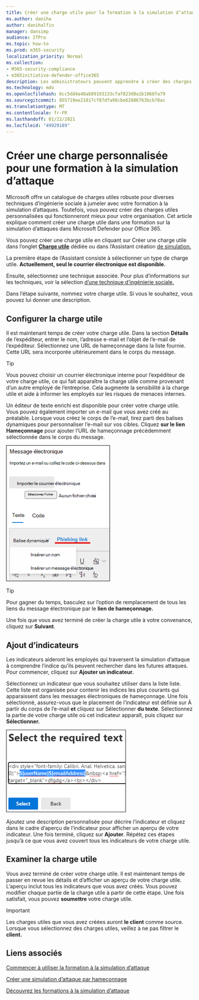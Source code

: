 ```yaml
---
title: Créer une charge utile pour la formation à la simulation d’attaques
ms.author: daniha
author: danihalfin
manager: dansimp
audience: ITPro
ms.topic: how-to
ms.prod: m365-security
localization_priority: Normal
ms.collection:
- M365-security-compliance
- m365initiative-defender-office365
description: Les administrateurs peuvent apprendre à créer des charges utiles personnalisées pour la formation à la simulation d’attaques dans Microsoft Defender pour Office 365.
ms.technology: mdo
ms.openlocfilehash: 6cc5dd4a48ab89193133cfaf823d0a1b1868fa79
ms.sourcegitcommit: 855719ee21017cf87dfa98cbe62806763bcb78ac
ms.translationtype: MT
ms.contentlocale: fr-FR
ms.lasthandoff: 01/22/2021
ms.locfileid: "49929189"
---
```

# <a name="create-a-custom-payload-for-attack-simulation-training"></a>Créer une charge personnalisée pour une formation à la simulation d’attaque

Microsoft offre un catalogue de charges utiles robuste pour diverses techniques d’ingénierie sociale à jumeler avec votre formation à la simulation d’attaques. Toutefois, vous pouvez créer des charges utiles personnalisées qui fonctionneront mieux pour votre organisation. Cet article explique comment créer une charge utile dans une formation sur la simulation d’attaques dans Microsoft Defender pour Office 365.

Vous pouvez créer une charge  utile en cliquant sur Créer une charge utile dans l’onglet [ **Charge utile**](https://security.microsoft.com/attacksimulator?viewid=payload) dédiée ou dans l’Assistant création [de simulation.](attack-simulation-training.md#selecting-a-payload)

La première étape de l’Assistant consiste à sélectionner un type de charge utile. **Actuellement, seul le courrier électronique est disponible.**

Ensuite, sélectionnez une technique associée. Pour plus d’informations sur les techniques, voir la sélection [d’une technique d’ingénierie sociale.](attack-simulation-training.md#selecting-a-social-engineering-technique)

Dans l’étape suivante, nommez votre charge utile. Si vous le souhaitez, vous pouvez lui donner une description.

## <a name="configure-payload"></a>Configurer la charge utile

Il est maintenant temps de créer votre charge utile. Dans la section **Détails** de l’expéditeur, entrer le nom, l’adresse e-mail et l’objet de l’e-mail de l’expéditeur. Sélectionnez une URL de hameçonnage dans la liste fournie. Cette URL sera incorporée ultérieurement dans le corps du message.

> [!TIP]
> Vous pouvez choisir un courrier électronique interne pour l’expéditeur de votre charge utile, ce qui fait apparaître la charge utile comme provenant d’un autre employé de l’entreprise. Cela augmente la sensibilité à la charge utile et aide à informer les employés sur les risques de menaces internes.

Un éditeur de texte enrichi est disponible pour créer votre charge utile. Vous pouvez également importer un e-mail que vous avez créé au préalable. Lorsque vous créez le corps de  l’e-mail, tirez parti des balises dynamiques pour personnaliser l’e-mail sur vos cibles. Cliquez **sur le lien Hameçonnage** pour ajouter l’URL de hameçonnage précédemment sélectionnée dans le corps du message.

![Lien de hameçonnage et balises dynamiques mises en évidence dans la création de charge utile pour Microsoft Defender pour Office 365](../../media/attack-sim-preview-payload-email-body.png)

> [!TIP]
> Pour gagner du temps, basculez sur l’option de remplacement de tous les liens du message électronique par le **lien de hameçonnage.**

Une fois que vous avez terminé de créer la charge utile à votre convenance, cliquez sur **Suivant**.

## <a name="adding-indicators"></a>Ajout d’indicateurs

Les indicateurs aideront les employés qui traversent la simulation d’attaque à comprendre l’indice qu’ils peuvent rechercher dans les futures attaques. Pour commencer, cliquez sur **Ajouter un indicateur.**

Sélectionnez un indicateur que vous souhaitez utiliser dans la liste liste. Cette liste est organisée pour contenir les indices les plus courants qui apparaissent dans les messages électroniques de hameçonnage. Une fois sélectionné, assurez-vous que le placement de l’indicateur est définie sur À partir du corps de l’e-mail **et** cliquez sur Sélectionner **du texte**. Sélectionnez la partie de votre charge utile où cet indicateur apparaît, puis cliquez sur **Sélectionner.**

![Texte mis en surbrillant dans le corps du message à ajouter à un indicateur dans une formation de simulation d’attaque](../../media/attack-sim-preview-select-text.png)

Ajoutez une description personnalisée pour décrire l’indicateur et cliquez dans le cadre d’aperçu de l’indicateur pour afficher un aperçu de votre indicateur. Une fois terminé, cliquez sur **Ajouter**. Répétez ces étapes jusqu’à ce que vous avez couvert tous les indicateurs de votre charge utile.

## <a name="review-payload"></a>Examiner la charge utile

Vous avez terminé de créer votre charge utile. Il est maintenant temps de passer en revue les détails et d’afficher un aperçu de votre charge utile. L’aperçu inclut tous les indicateurs que vous avez créés. Vous pouvez modifier chaque partie de la charge utile à partir de cette étape. Une fois satisfait, vous pouvez **soumettre** votre charge utile.

> [!IMPORTANT]
> Les charges utiles que vous avez créées auront **le client** comme source. Lorsque vous sélectionnez des charges utiles, veillez à ne pas filtrer le **client.**

## <a name="related-links"></a>Liens associés

[Commencer à utiliser la formation à la simulation d’attaque](attack-simulation-training-get-started.md)

[Créer une simulation d’attaque par hameçonnage](attack-simulation-training.md)

[Découvrez les formations à la simulation d’attaque](attack-simulation-training-insights.md)
